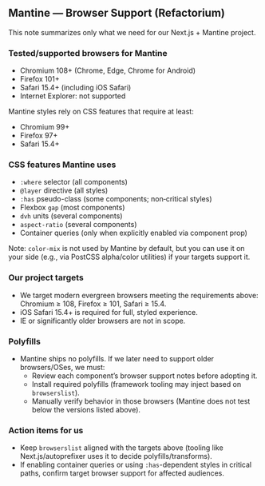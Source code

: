 ## Mantine — Browser Support (Refactorium)

This note summarizes only what we need for our Next.js + Mantine project.

### Tested/supported browsers for Mantine

- Chromium 108+ (Chrome, Edge, Chrome for Android)
- Firefox 101+
- Safari 15.4+ (including iOS Safari)
- Internet Explorer: not supported

Mantine styles rely on CSS features that require at least:

- Chromium 99+
- Firefox 97+
- Safari 15.4+

### CSS features Mantine uses

- `:where` selector (all components)
- `@layer` directive (all styles)
- `:has` pseudo-class (some components; non‑critical styles)
- Flexbox `gap` (most components)
- `dvh` units (several components)
- `aspect-ratio` (several components)
- Container queries (only when explicitly enabled via component prop)

Note: `color-mix` is not used by Mantine by default, but you can use it on your side (e.g., via PostCSS alpha/color utilities) if your targets support it.

### Our project targets

- We target modern evergreen browsers meeting the requirements above: Chromium ≥ 108, Firefox ≥ 101, Safari ≥ 15.4.
- iOS Safari 15.4+ is required for full, styled experience.
- IE or significantly older browsers are not in scope.

### Polyfills

- Mantine ships no polyfills. If we later need to support older browsers/OSes, we must:
  - Review each component’s browser support notes before adopting it.
  - Install required polyfills (framework tooling may inject based on `browserslist`).
  - Manually verify behavior in those browsers (Mantine does not test below the versions listed above).

### Action items for us

- Keep `browserslist` aligned with the targets above (tooling like Next.js/autoprefixer uses it to decide polyfills/transforms).
- If enabling container queries or using `:has`-dependent styles in critical paths, confirm target browser support for affected audiences.


